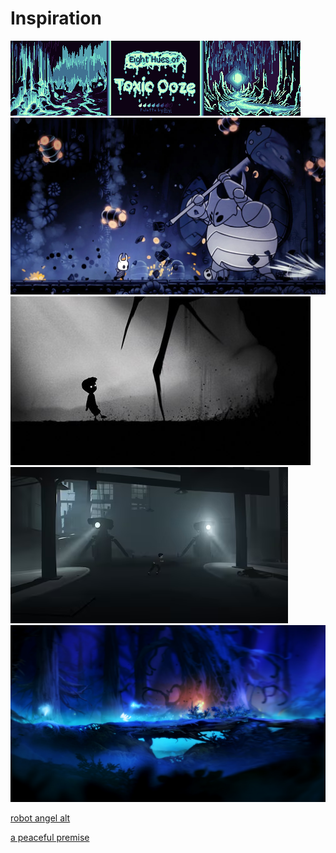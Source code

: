 # Inspiration

![](/inspiration/ooze.png)
![](/inspiration/hollow.png)
![](/inspiration/limbo.png)
![](/inspiration/inside.png)
![](/inspiration/ori.png)

[robot angel alt](/inspiration/roboangelalt.mp3)

[a peaceful premise](https://soundcloud.com/user-358124125/a-peaceful-premise?si=ac333953c00d4d92a8ab357967e81589&utm_source=clipboard&utm_medium=text&utm_campaign=social_sharing)
